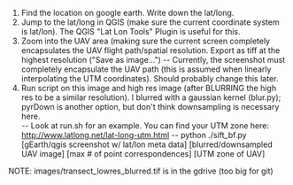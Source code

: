1. Find the location on google earth. Write down the lat/long.
2. Jump to the lat/long in QGIS (make sure the current coordinate system is lat/lon). The QGIS "Lat Lon Tools" Plugin is useful for this.
3. Zoom into the UAV area (making sure the current screen completely encapsulates the UAV flight path/spatial resolution. Export as tiff at the highest resolution ("Save as image...")
-- Currently, the screenshot must completely encapsulate the UAV path (this is assumed when linearly interpolating the UTM coordinates). Should probably change this later. 
4. Run script on this image and high res image (after BLURRING the high res to be a similar resolution). I blurred with a gaussian kernel (blur.py); pyrDown is another option, but don't think downsampling is necessary here.  
-- Look at run.sh for an example. You can find your UTM zone here: http://www.latlong.net/lat-long-utm.html
-- python ./sift_bf.py [gEarth/qgis screenshot w/ lat/lon meta data] [blurred/downsampled UAV image] [max # of point correspondences] [UTM zone of UAV] 


NOTE: images/transect_lowres_blurred.tif is in the gdrive (too big for git)